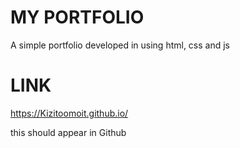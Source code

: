 # MY PORTFOLIO
A simple portfolio developed in using html, css and js

# LINK
https://Kizitoomoit.github.io/

this should appear in Github

